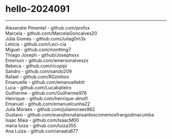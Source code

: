 # hello-2024091
------------------
Alexandre Pimentel - github.com/profxx
<br>
Marcela - github.com/MarcelaGoncalves20
<br>
Júlia Gomes - github.com/Juliag0m3s
<br>
Leticia - github.com/Leci-cia
<br>
Miguel - github.com/monttmg7
<br>
Thiago Joseph - github/Josephxxx
<br>
Emerson - github.com/emersonalveszx
<br>
Rebeca - github.com/ricopipi
<br>
Sandro - github.com/sando209
<br>
Rafael - github.com/RGzinhoo
<br>
Emanuelle - github.com/emanuellebtt
<br> 
Luca - github.com/Lucabalieiro
<br>
Guilherme - github.com/Guilherme976
<br>
Henrique - github.com/henrique-almd1
<br>
Emanuel - github.com/emanuelcunha22
<br>
Julia Moraes - github.com/juliamoraes962
<br>
Gustavo - github.com/eueojhonatansantoscomemosfrangodmacumba
<br>
Isaac Maia - github.com/IsaacM00
<br>
maria luiza - github.com/luiza355
<br>
Ana Luiza - github.com/anaalu677
